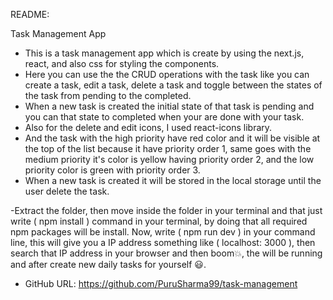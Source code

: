 README: 

Task Management App

- This is a task management app which is create by using the next.js, react, and also css for styling the components.
- Here you can use the the CRUD operations with the task like you can create a task, edit a task, delete a task and toggle between the states of the task from pending to the completed. 
- When a new task is created the initial state of that task is pending and you can that state to completed when your are done with your task.
- Also for the delete and edit icons, I used react-icons library.
- And the task with the high priority have red color and it will be visible at the top of the list because it have priority order 1, same goes with the medium priority it's color is yellow having priority order 2, and the low priority color is green with priority order 3.
- When a new task is created it will be stored in the local storage until the user delete the task.

-Extract the folder, then move inside the folder in your terminal and that just write ( npm install ) command in your terminal, by doing that all required npm packages will be install. Now, write ( npm run dev ) in your command line, this will give you a IP address something like ( localhost: 3000 ), then search that IP address in your browser and then boom💥, the will be running and after create new daily tasks for yourself 😃.

- GitHub URL: https://github.com/PuruSharma99/task-management
